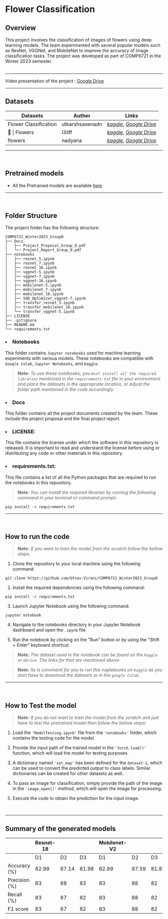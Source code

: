 #  Flower Classification

## Overview
This project involves the classification of images of flowers using deep learning models. The team experimented with several popular models such as ResNet, VGGNet, and MobileNet to improve the accuracy of image classification tasks. The project was developed as part of COMP6721 in the Winter 2023 semester.
<br />
<br />
<hr />
Video presentation of the project : <a href="https://drive.google.com/file/d/1WeUqoijLtB-4HBbe2iwRjDs2WH0kxQH0/view?usp=sharing"> Google Drive </a>
<br />
<hr />

## Datasets
Datasets | Auther | Links |
| ------------- | --------- | ------------ |
| Flower Classification | utkarshsaxenadn | <a href="https://www.kaggle.com/datasets/utkarshsaxenadn/flower-classification-5-classes-roselilyetc">*kaggle*</a>, <a href="https://drive.google.com/file/d/129efP8KotN_J4xleFU6rnfYfeMnwLEm2/view?usp=share_link">*Google Drive*</a> |
| 🌸 \| Flowers | l3llff | <a href="https://www.kaggle.com/datasets/l3llff/flowers">*kaggle*</a>, <a href="https://drive.google.com/file/d/18624X71QkDaRGt4_3kD653odU4HU1BbL/view?usp=share_link">*Google Drive*</a> |
| flowers | nadyana | <a href="https://www.kaggle.com/datasets/nadyana/flowers">*kaggle*</a>, <a href="https://drive.google.com/file/d/1qWMuBOltrt6HkIjtUnJdY7p0uZ6J05ik/view?usp=sharing">*Google Drive*</a> |

<hr />
<br >

## Pretrained models

- All the Pretrained models are available 
<a href="https://drive.google.com/drive/folders/1HNUYiqfY7ADcNtDRBwwVOoht0UPNmgQw?usp=sharing">*here*</a>

<hr />
<br >

## Folder Structure
The project folder has the following structure:

```
COMP6721_Winter2023_GroupO
├── Docs
│   ├── Project_Proposal_Group_O.pdf
│   └── Project_Report_Group_O.pdf
├── notebooks
│   ├── resnet_5.ipynb
│   ├── resnet_7.ipynb
│   ├── resnet_16.ipynb
│   ├── vggnet-5.ipynb
│   ├── vggnet-7.ipynb
│   ├── vggnet-16.ipynb
│   ├── mobilenet-5.ipynb
│   ├── mobilenet_7.ipynb
│   ├── mobilenet_16.ipynb
│   ├── SGD_Optimizer_vggnet-7.ipynb
│   ├── transfer_resnet_5.ipynb
│   ├── transfer_mobilenet_16.ipynb
│   └── transfer_vggnet-5.ipynb
├── LICENSE
├── .gitignore
├── README.md
└── requirements.txt
```
### <li>Notebooks
This folder contains `Jupyter notebooks` used for machine learning experiments with various models. These notebooks are compatible with `Google Colab`, `Jupyter Notebooks`, and `Kaggle`. 
>**Note:**
>*To use these notebooks, you `must install all the required libraries` mentioned in the ```requirements.txt``` file in your environment and place the datasets in the appropriate location, or adjust the folder path mentioned in the code accordingly.*

### <li>Docs
This folder contains all the project documents created by the team. These include the project proposal and the final project report.


### <li>LICENSE:
This file contains the license under which the software in this repository is released. It is important to read and understand the license before using or distributing any code or other materials in this repository.

### <li>requirements.txt:
This file contains a list of all the Python packages that are required to run the notebooks in this repository. 
>**Note:**
>*You can install the required libraries by running the following command in your terminal or command prompt:*
``` 
pip install -r requirements.txt
```

<hr />

<br />

## How to run the code
>**Note:**
> *If you want to train the model from the scratch follow the bellow steps:*

1. Clone the repository to your local machine using the following command:
```
git clone https://github.com/Utsav-Virani/COMP6721_Winter2023_GroupO
```
2. Install the required dependencies using the following command:
```
pip install -r requirements.txt
```
3. Launch Jupyter Notebook using the following command:
```
jupyter notebook
```
4. Navigate to the notebooks directory in your Jupyter Notebook dashboard and open the `.ipynb` file.

5. Run the notebook by clicking on the "Run" button or by using the "Shift + Enter" keyboard shortcut.

>**Note:**
>*The dataset used in the notebook can be found on the `Kaggle` or `GDrive`. The links for that are mentioned above.*

>**Note:**
>*Its is convineint for you to run this noptebooks on `kaggle` as you dont have to download the datasets or in the `google Colab`.*

<hr />
<br>

## How to Test the model
>**Note:**
> *If you do not want to train the model from the scratch and just have to test the pretrained model then follow the bellow steps:*

1. Load the `'ModelTesting.ipynb'` file from the `'notebooks'` folder, which contains the testing code for the model.

2. Provide the input path of the trained model in the `'torch.load()'` function, which will load the model for testing purposes.

3. A dictionary named `'sat_map'` has been defined for the `dataset-1`, which can be used to convert the predicted output to class labels. Similar dictionaries can be created for other datasets as well.

4. To pass an image for classification, simply provide the path of the image in the `'image.open()'` method, which will open the image for processing.

5. Execute the code to obtain the prediction for the input image.

<br>
<hr />

## Summary of the generated models

|               | Resnet-18 |              |        | Mobilenet-V2 |              |        | VGG-19    |              |        |
| ------------- | --------- | ------------ | ------ | ------------ | ------------ | ------ | --------- | ------------ | ------ |
|               | D1        | D2           | D3     | D1           | D2           | D3     | D1        | D2           | D3     |
| Accuracy (%)  | 82.99     | 87.14        | 81.98  | 82.99 | 87.59 | 81.85 | 10.13 | 14.29 | 6.68 |
| Precision (%) | 83        | 88           | 83     | 83 | 88 | 82 | 1 | 2 | 0 |
| Recall (%)    | 83        | 87           | 82     | 83 | 88 | 82 | 10 | 14 | 7 |
| F1 score      | 83        | 87           | 82     | 83 | 88 | 82 | 20 | 4 | 1 |

